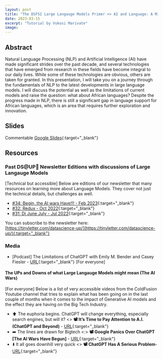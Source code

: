 ```yaml
---
layout: post
title: "The DSFSI Large Langauge Models Primer <> AI and Language: A Mirror to Ourselves - Understanding how we got to ChatGPT and what it actually means"
date: 2023-03-15
excerpt: "Tutorial by Vukosi Marivate"
image: 
---
```


## Abstract

Natural Language Processing (NLP) and Artificial Intelligence (AI) have made significant strides over the past decade, and several technologies that have emerged from research in these fields have become integral to our daily lives. While some of these technologies are obvious, others are taken for granted. In this presentation, I will take you on a journey through the fundamentals of NLP to the latest developments in large language models. I will discuss the potential as well as the limitations of current models and raise the question: what about African languages? Despite the progress made in NLP, there is still a significant gap in language support for African languages, which is an area that requires further exploration and innovation.

## Slides

Commentable [Google Slides](https://docs.google.com/presentation/d/1Ad3vv-5OIqJvaqdsEkx1e0mOSPXcRoZUZ1PwEB4-6iQ/edit?usp=sharing){:target="_blank"}

## Resources

### Past DS@UP🚀 Newsletter Editions with discussions of Large Langauge Models

[Technical but accessible] Below are editions of our newsletter that many resources on learning more about Language Models. They cover not just the technical details, but challenges as well. 

* [#34: Begin, the AI wars Have!!! - Feb 2023](https://tinyletter.com/datascience-up/letters/ds-up-34-begin-the-ai-wars-have){:target="_blank"}
* [#32: Redux - Oct 2022](https://tinyletter.com/datascience-up/letters/ds-up-32-redux){:target="_blank"}
* [#31: Di June July - Jul 2022](https://tinyletter.com/datascience-up/letters/ds-up-31-di-june-july){:target="_blank"}

You can subscribe to the newsletter here: [https://tinyletter.com/datascience-up/](https://tinyletter.com/datascience-up/){:target="_blank"}

### Media

* [Podcast] The Limitations of ChatGPT with Emily M. Bender and Casey Fiesler - [URL](https://www.radicalai.org/chatgpt-limitations){:target="_blank"} [For everyone]
 
#### The UPs and Downs of what Large Langauge Models might mean (The AI Wars)

[For everyone] Below is a list of very accessible videos from the ColdFusion Youtube channel that tries to explain what has been going on in the last couple of months when it comes to the impact of Generative AI models and the effect they are having on the Big Tech Industry. 

* ⬆️ The euphoria begins. ChatGPT will change everything, especially search engines, but will it? <> **📽️ It’s Time to Pay Attention to A.I. (ChatGPT and Beyond)** - [URL](https://www.youtube.com/watch?v=0uQqMxXoNVs){:target="_blank"}
* ➡️ The lines are drawn for Bigtech <:> **📽️ Google Panics Over ChatGPT [The AI Wars Have Begun]** - [URL](https://www.youtube.com/watch?v=Nh5i5obZ8OY){:target="_blank"}
* ⬇️ It all goes downhill very quick <> **📽️ ChatGPT Has A Serious Problem**- [URL]([https://www.youtube.com/watch?v=0uQqMxXoNVs](https://www.youtube.com/watch?v=ce616lsed9Y)){:target="_blank"}


